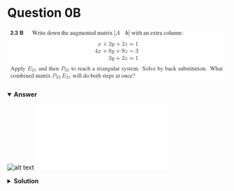 # Question 0B
![alt text](q0B.png)

<details open>
<summary><b>Answer</b></summary>

![alt text](a0B.svg)
![alt text](a0B.py)
</details>

<details>
<summary><b>Solution</b></summary>

![alt text](s0B.png)
</details>
